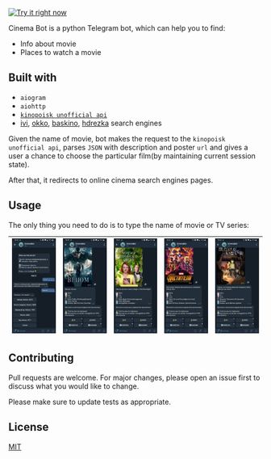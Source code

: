 
[![Try it right now](https://img.shields.io/badge/Telegram-Try%20now!-brightgreen?&logo=telegram)](https://t.me/cinema_rvg_bot)


Cinema Bot is a python Telegram bot, which can help you to find:
* Info about movie
* Places to watch a movie

## Built with

* `aiogram`
* `aiohttp`
* [`kinopoisk unofficial api`](http://kinopoiskapiunofficial.tech/user)
* [ivi](ivi.ru), [okko](okko.tv), [baskino](baskino.me), [hdrezka](http://ikinopoisk.com/) search engines

Given the name of movie, bot makes the request to the `kinopoisk unofficial api`, parses `JSON` with description and poster `url` and gives a user a chance to choose the particular film(by maintaining current session state).

After that, it redirects to online cinema search engines pages.

## Usage
The only thing you need to do is to type the name of movie or TV series:

| ![1.jpg](./examples/1.jpg) 	| ![2.jpg](./examples/2.jpg) 	| ![3.jpg](./examples/3.jpg) 	| ![4.jpg](./examples/4.jpg) 	| ![5.jpg](./examples/5.jpg) 	|
|----------------------------	|----------------------------	|----------------------------	|----------------------------	|----------------------------	|

## Contributing
Pull requests are welcome. For major changes, please open an issue first to discuss what you would like to change.

Please make sure to update tests as appropriate.

## License
[MIT](https://choosealicense.com/licenses/mit/)
